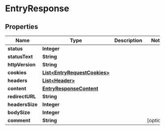 

# EntryResponse

## Properties

Name | Type | Description | Notes
------------ | ------------- | ------------- | -------------
**status** | **Integer** |  | 
**statusText** | **String** |  | 
**httpVersion** | **String** |  | 
**cookies** | [**List&lt;EntryRequestCookies&gt;**](EntryRequestCookies.md) |  | 
**headers** | [**List&lt;Header&gt;**](Header.md) |  | 
**content** | [**EntryResponseContent**](EntryResponseContent.md) |  | 
**redirectURL** | **String** |  | 
**headersSize** | **Integer** |  | 
**bodySize** | **Integer** |  | 
**comment** | **String** |  |  [optional]



